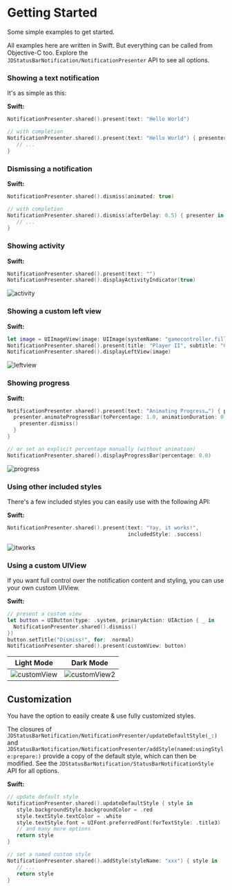 # Getting Started

Some simple examples to get started.

All examples here are written in Swift. But everything can be called from Objective-C too.
Explore the ``JDStatusBarNotification/NotificationPresenter`` API to see all options.

### Showing a text notification

It's as simple as this:

**Swift:**
```swift
NotificationPresenter.shared().present(text: "Hello World")

// with completion
NotificationPresenter.shared().present(text: "Hello World") { presenter in
   // ...
}
```

### Dismissing a notification

**Swift:**
```swift
NotificationPresenter.shared().dismiss(animated: true)

// with completion
NotificationPresenter.shared().dismiss(afterDelay: 0.5) { presenter in
   // ...
}
```
    
### Showing activity

**Swift:**
```swift
NotificationPresenter.shared().present(text: "")
NotificationPresenter.shared().displayActivityIndicator(true)
```

![activity](https://user-images.githubusercontent.com/807039/175884729-c6255d41-4728-4bcb-bf72-fb12db01b5d5.gif)
    
### Showing a custom left view

**Swift:**
```swift
let image = UIImageView(image: UIImage(systemName: "gamecontroller.fill"))
NotificationPresenter.shared().present(title: "Player II", subtitle: "Connected")
NotificationPresenter.shared().displayLeftView(image)
```

![leftview](https://user-images.githubusercontent.com/807039/175884751-c93ffd31-a436-43d2-9eed-82d7cb23d8f6.gif)
    
### Showing progress

**Swift:**
```swift
NotificationPresenter.shared().present(text: "Animating Progress…") { presenter in
  presenter.animateProgressBar(toPercentage: 1.0, animationDuration: 0.75) { presenter in
    presenter.dismiss()
  }
}

// or set an explicit percentage manually (without animation)
NotificationPresenter.shared().displayProgressBar(percentage: 0.0)
```

![progress](https://user-images.githubusercontent.com/807039/175886588-e1aba466-85fa-4e32-951a-cd368c7d553d.gif)
    
### Using other included styles

There's a few included styles you can easily use with the following API:

**Swift:**
```swift
NotificationPresenter.shared().present(text: "Yay, it works!",
                                       includedStyle: .success)
```

![itworks](https://user-images.githubusercontent.com/807039/175888059-3beeb659-b561-4e7c-9c66-6fbc683ae152.jpg)

### Using a custom UIView

If you want full control over the notification content and styling, you can use your own custom UIView.

**Swift:**
```swift
// present a custom view
let button = UIButton(type: .system, primaryAction: UIAction { _ in
  NotificationPresenter.shared().dismiss()
})
button.setTitle("Dismiss!", for: .normal)
NotificationPresenter.shared().present(customView: button)
```

| Light Mode  | Dark Mode |
| --- | --- |
| ![customView](https://user-images.githubusercontent.com/807039/173234544-7a75edbe-00b1-437b-8651-2e63a1ba63c8.gif) | ![customView2](https://user-images.githubusercontent.com/807039/173234636-b3745101-0723-4342-9a3a-32a868ea820e.gif) |

## Customization

You have the option to easily create & use fully customized styles.

The closures of ``JDStatusBarNotification/NotificationPresenter/updateDefaultStyle(_:)`` and ``JDStatusBarNotification/NotificationPresenter/addStyle(named:usingStyle:prepare:)`` provide a copy of
the default style, which can then be modified. See the ``JDStatusBarNotification/StatusBarNotificationStyle`` API for all options.

**Swift:**
```swift
// update default style
NotificationPresenter.shared().updateDefaultStyle { style in
   style.backgroundStyle.backgroundColor = .red
   style.textStyle.textColor = .white
   style.textStyle.font = UIFont.preferredFont(forTextStyle: .title3)
   // and many more options
   return style
}

// set a named custom style
NotificationPresenter.shared().addStyle(styleName: "xxx") { style in
   // ...
   return style
}
```
